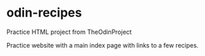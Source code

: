 # odin-recipes
Practice HTML project from TheOdinProject

Practice website with a main index page with links to a few recipes.
